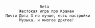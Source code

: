                                                  Beta
                                        Жестокая игра про Кракен
                                  Почти Дота 3 но лучше, есть настройки
                                        Музыка, и многое дркгое!

